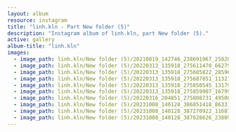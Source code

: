 ```yaml
---
layout: album
resource: instagram
title: "linh.kln - Part New folder (5)"
description: "Instagram album of linh.kln, part New folder (5)."
active: gallery
album-title: "linh.kln"
images:
  - image_path: linh.kln/New folder (5)/20210819_142746_238691967_258201519262254_4643849587102789931_n.jpg
  - image_path: linh.kln/New folder (5)/20220313_135918_275611470_662798331593199_3908792743239910262_n.jpg
  - image_path: linh.kln/New folder (5)/20220313_135918_275685822_285962133653421_7642971788548639594_n.jpg
  - image_path: linh.kln/New folder (5)/20220313_135918_275687851_1132766840806489_4285952040445683791_n.jpg
  - image_path: linh.kln/New folder (5)/20220313_135918_275850545_131791446050091_4421659549081033938_n.jpg
  - image_path: linh.kln/New folder (5)/20220313_135918_275859907_167999342232709_8970995339933409733_n.jpg
  - image_path: linh.kln/New folder (5)/20220316_204851_275808731_495083508734320_7150195704020436180_n.jpg
  - image_path: linh.kln/New folder (5)/20231008_140128_386851418_863319578483125_8665847588410326235_n.jpg
  - image_path: linh.kln/New folder (5)/20231008_140128_387270922_1168799300720736_2442996002406411939_n.jpg
  - image_path: linh.kln/New folder (5)/20231008_140128_387628626_2380947602110423_7486276026699224145_n.jpg
---
```

